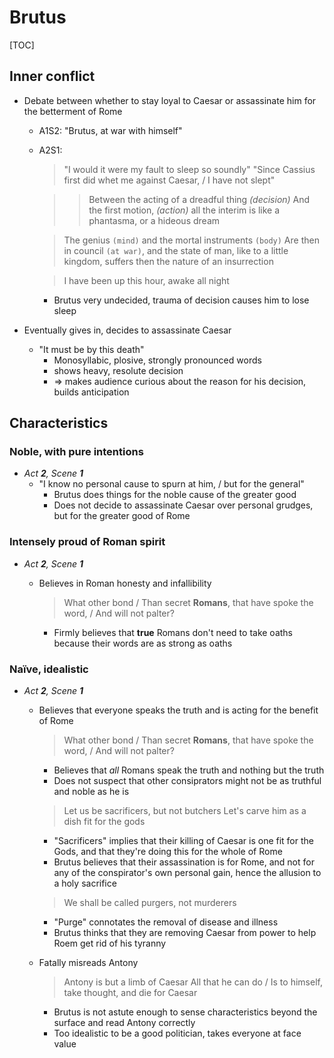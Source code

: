 <style>body {width: 75%} .markdown-body blockquote {margin-bottom: 3px} .markdown-body li>p {margin-top: 3px; margin-bottom: 3px;}</style>

# Brutus

[TOC]

## Inner conflict
- Debate between whether to stay loyal to Caesar or assassinate him for the betterment of Rome
	- A1S2: "Brutus, at war with himself"
	- A2S1: 

		> "I would it were my fault to sleep so soundly"
		> "Since Cassius first did whet me against Caesar, / I have not slept"

		>> Between the acting of a dreadful thing _(decision)_
		>> And the first motion, _(action)_
		>> all the interim is like a phantasma, or a hideous dream

		> The genius `(mind)` and the mortal instruments `(body)`
		> Are then in council `(at war)`, and the state of man, 
		> like to a little kingdom, suffers then
		> the nature of an insurrection

		> I have been up this hour, awake all night

		- Brutus very undecided, trauma of decision causes him to lose sleep

- Eventually gives in, decides to assassinate Caesar
	- "It must be by this death"
		- Monosyllabic, plosive, strongly pronounced words
		- shows heavy, resolute decision
		- => makes audience curious about the reason for his decision, builds anticipation

## Characteristics
### Noble, with pure intentions
- *Act __2__, Scene __1__*
	- "I know no personal cause to spurn at him, / but for the general"
		- Brutus does things for the noble cause of the greater good
		- Does not decide to assassinate Caesar over personal grudges, but for the greater good of Rome

### Intensely proud of Roman spirit
- *Act __2__, Scene __1__*
	- Believes in Roman honesty and infallibility

		> What other bond / Than secret **Romans**, that have spoke the word, / And will not palter?

		- Firmly believes that **true** Romans don't need to take oaths because their words are as strong as oaths

### Naïve, idealistic
- *Act __2__, Scene __1__*
	- Believes that everyone speaks the truth and is acting for the benefit of Rome

		> What other bond / Than secret **Romans**, that have spoke the word, / And will not palter?

		- Believes that _all_ Romans speak the truth and nothing but the truth
		- Does not suspect that other consiprators might not be as truthful and noble as he is

		> Let us be sacrificers, but not butchers
		> Let's carve him as a dish fit for the gods

		- "Sacrificers" implies that their killing of Caesar is one fit for the Gods, and that they're doing this for the whole of Rome
		- Brutus believes that their assassination is for Rome, and not for any of the conspirator's own personal gain, hence the allusion to a holy sacrifice

		> We shall be called purgers, not murderers

		- "Purge" connotates the removal of disease and illness
		- Brutus thinks that they are removing Caesar from power to help Roem get rid of his tyranny

	- Fatally misreads Antony

		> Antony is but a limb of Caesar
		> All that he can do / Is to himself, take thought, and die for Caesar

		- Brutus is not astute enough to sense characteristics beyond the surface and read Antony correctly
		- Too idealistic to be a good politician, takes everyone at face value